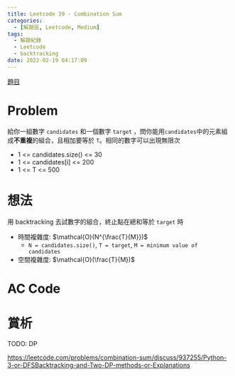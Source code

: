 ```yaml
---
title: Leetcode 39 - Combination Sum
categories:
  - [解題區, Leetcode, Medium]
tags:
  - 解題紀錄
  - Leetcode
  - backtracking
date: 2022-02-19 04:17:09
---
```


[題目](https://leetcode.com/problems/combination-sum/)

# Problem

給你一組數字 `candidates` 和一個數字 `target` ，問你能用`candidates`中的元素組成**不重複**的組合，且相加要等於 `T`。相同的數字可以出現無限次

- 1 <= candidates.size() <= 30
- 1 <= candidates[i] <= 200
- 1 <= T <= 500

# 想法

用 backtracking 去試數字的組合，終止點在總和等於 `target` 時

- 時間複雜度: $\mathcal{O}(N^{\frac{T}{M}})$
  - `N = candidates.size()`, `T = target`, `M = minimum value of candidates`
- 空間複雜度: $\mathcal{O}(\frac{T}{M})$

# AC Code

<script src="https://emgithub.com/embed-v2.js?target=https%3A%2F%2Fgithub.com%2Froy4801%2Fsolved_problems%2Fblob%2Fmaster%2Fleetcode%2F39.cpp%23L10-L50&style=github&type=code&showBorder=on&showLineNumbers=on&showFileMeta=on&showFullPath=on&showCopy=on"></script>

# 賞析

TODO: DP

<https://leetcode.com/problems/combination-sum/discuss/937255/Python-3-or-DFSBacktracking-and-Two-DP-methods-or-Explanations>
